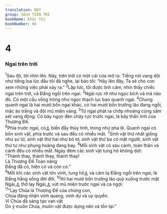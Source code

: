 ```yaml
---
translation: BDY
group: SÁCH TIÊN TRI
bookName: Khải thị 
bookNumber: 66
---
```


<div class="title"><h1>4</h1><h3>Ngai trên trời</h3></div>
<span class="verse kh_4_1"><sup>1</sup>Sau đó, tôi nhìn lên. Này, trên trời có một cái cửa mở ra. Tiếng nói vang dội như tiếng loa lúc đầu tôi đã nghe, lại bảo tôi: “Hãy lên đây, Ta sẽ cho con xem những việc phải xảy ra.” </span>
<span class="verse kh_4_2"><sup>2</sup>Lập tức, tôi được linh cảm, nhìn thấy chiếc ngai trên trời, và Đấng ngồi trên ngai. </span>
<span class="verse kh_4_3"><sup>3</sup>Ngài rực rỡ như ngọc bích và mã não đỏ. Có một cầu vồng trông như ngọc thạch lục bao quanh ngai. </span>
<span class="verse kh_4_4"><sup>4</sup>Chung quanh ngai là hai mươi bốn ngai khác, có hai mươi bốn trưởng lão đang ngồi, mặc áo trắng và đội mũ miện vàng. </span>
<span class="verse kh_4_5"><sup>5</sup>Từ ngai phát ra chớp nhoáng cùng sấm sét vang động. Có bảy ngọn đèn cháy rực trước ngai, là bảy thần linh của Thượng Đế.<br/></span>
<span class="verse kh_4_6"><sup>6</sup>Phía trước ngai, có<a href="#" data-toggle="tooltip" data-placement="bottom" title="Nt như có">⚓</a> biển đầy thủy tinh, trong như pha lê. Quanh ngai có bốn sinh vật, phía trước và sau đều có nhiều mắt. </span>
<span class="verse kh_4_7"><sup>7</sup>Sinh vật thứ nhất giống như sư tử, sinh vật thứ hai như bò tơ, sinh vật thứ ba có mặt người, sinh vật thứ tư như phụng hoàng đang bay. </span>
<span class="verse kh_4_8"><sup>8</sup>Mỗi sinh vật có sáu cánh, toàn thân và cánh đều có nhiều mắt. Ngày đêm các sinh vật tung hô không dứt:<br/>“Thánh thay, thánh thay, thánh thay! <br/>Là Thượng Đế Toàn năng <br/>Đấng đã có, hiện có và còn có.”<br/></span>
<span class="verse kh_4_9"><sup>9</sup>Mỗi khi các sinh vật tôn vinh, tung hô<a href="#" data-toggle="tooltip" data-placement="bottom" title="Ctd dâng danh dự">⚓</a> và cảm tạ Đấng ngồi trên ngai, là Đấng hằng sống đời đời, </span>
<span class="verse kh_4_10"><sup>10</sup>thì hai mươi bốn trưởng lão quỳ xuống trước mặt Ngài,<a href="#" data-toggle="tooltip" data-placement="bottom" title="Nt Đấng ngồi trên ngai">⚓</a> thờ lạy Ngài,<a href="#" data-toggle="tooltip" data-placement="bottom" title="Nt Đấng hằng sống đời đời">⚓</a> vứt mũ miện trước ngai và ca ngợi:<br/></span>
<span class="verse kh_4_11"><sup>11</sup>“Lạy Chúa là Thượng Đế của chúng con,<br/>Chúa đáng nhận vinh quang, vinh dự và uy quyền.<br/>Vì Chúa đã sáng tạo vạn vật<br/>Do ý muốn Chúa, muôn vật được dựng nên và tồn tại.”</span>
